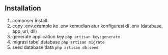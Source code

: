 ## Installation

1. composer install
1. copy .env.example ke .env kemudian atur konfigurasi di .env (database, app_url, dll)
1. generate application key ``php artisan key:generate``
1. migrasi tabel database ``php artisan migrate``
1. seed database data ``php artisan db:seed``